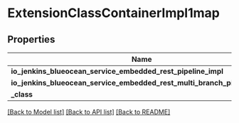 # ExtensionClassContainerImpl1map

## Properties

Name | Type | Description | Notes
------------ | ------------- | ------------- | -------------
**io_jenkins_blueocean_service_embedded_rest_pipeline_impl** | Option<[**crate::models::ExtensionClassImpl**](ExtensionClassImpl.md)> |  | [optional]
**io_jenkins_blueocean_service_embedded_rest_multi_branch_pipeline_impl** | Option<[**crate::models::ExtensionClassImpl**](ExtensionClassImpl.md)> |  | [optional]
**_class** | Option<**String**> |  | [optional]

[[Back to Model list]](../README.md#documentation-for-models) [[Back to API list]](../README.md#documentation-for-api-endpoints) [[Back to README]](../README.md)


